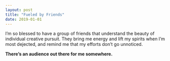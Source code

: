 ```yaml
---
layout: post
title: "Fueled by Friends"
date: 2019-01-01
---
```


I’m so blessed to have a group of friends that understand the beauty of individual creative pursuit. They bring me energy and lift my spirits when I’m most dejected, and remind me that my efforts don’t go unnoticed.

**There’s an audience out there for me somewhere.**

